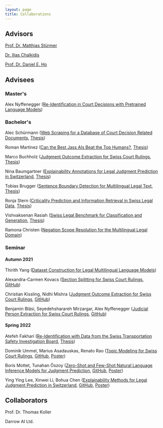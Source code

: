 ```yaml
---
layout: page
title: Collaborations
---
```


## Advisors
[Prof. Dr. Matthias Stürmer](https://www.digitale-nachhaltigkeit.unibe.ch/about_us/persons/pd_dr_stuermer_matthias/index_eng.html)

[Dr. Ilias Chalkidis](https://iliaschalkidis.github.io/)

[Prof. Dr. Daniel E. Ho](https://dho.stanford.edu/)


## Advisees

### Master's

Alex Nyffenegger ([Re-Identification in Court Decisions with Pretrained Language Models](https://www.digitale-nachhaltigkeit.unibe.ch/studies/bachelor_s__and_master_s_theses_at_inf/natural_language_processing/re_identification_in_court_decisions_with_pretrained_language_models/index_eng.html))


### Bachelor's

Alec Schürmann ([Web Scraping for a Database of Court Decision Related Documents](https://www.digitale-nachhaltigkeit.unibe.ch/studies/bachelor_s__and_master_s_theses_at_inf/natural_language_processing/web_scraping_for_a_database_of_court_decision_related_documents/index_eng.html), [Thesis](https://zenodo.org/record/7305324))

Roman Martinez ([Can the Best Jass AIs Beat the Top Humans?](https://www.digitale-nachhaltigkeit.unibe.ch/studies/bachelor_s__and_master_s_theses_at_inf/game_ais/can_the_best_jass_ais_beat_the_top_humans/index_eng.html), [Thesis](https://zenodo.org/record/7828893))

Marco Buchholz ([Judgment Outcome Extraction for Swiss Court Rulings](https://www.digitale-nachhaltigkeit.unibe.ch/studies/bachelor_s__and_master_s_theses_at_inf/natural_language_processing/judgment_outcome_extraction_for_swiss_court_rulings/index_eng.html), [Thesis](https://zenodo.org/record/7828858))

Nina Baumgartner ([Explainability Annotations for Legal Judgment Prediction in Switzerland](https://www.digitale-nachhaltigkeit.unibe.ch/studies/bachelor_s__and_master_s_theses_at_inf/natural_language_processing/explainability_annotations_for_legal_judgment_prediction_in_switzerland/index_eng.html), [Thesis](https://zenodo.org/record/7828876))

Tobias Brugger ([Sentence Boundary Detection for Multilingual Legal Text](https://www.digitale-nachhaltigkeit.unibe.ch/studies/bachelor_s__and_master_s_theses_at_inf/natural_language_processing/sentence_boundary_detection_for_multilingual_legal_text/index_eng.html), [Thesis](https://zenodo.org/record/7835211))

Ronja Stern ([Criticality Prediction and Information Retrieval in Swiss Legal Data](https://www.digitale-nachhaltigkeit.unibe.ch/studies/bachelor_s__and_master_s_theses_at_inf/natural_language_processing/explainability_annotations_for_legal_judgment_prediction_in_switzerland/index_eng.html), [Thesis](https://zenodo.org/record/8139264))

Vishvaksenan Rasiah ([Swiss Legal Benchmark for Classification and Generation](https://www.digitale-nachhaltigkeit.unibe.ch/studies/bachelor_s__and_master_s_theses_at_inf/natural_language_processing/data_augmentation_for_legal_nlp/index_eng.html), [Thesis](https://zenodo.org/record/8139254))

Ramona Christen ([Negation Scope Resolution for the Multilingual Legal Domain](https://www.digitale-nachhaltigkeit.unibe.ch/studies/bachelor_s__and_master_s_theses_at_inf/natural_language_processing/negation_scope_resolution_for_the_multilingual_legal_domain/index_eng.html))


### Seminar

#### Autumn 2021
Thirith Yang ([Dataset Construction for Legal Multilingual Language Models](https://www.digitale-nachhaltigkeit.unibe.ch/studies/bachelor_s__and_master_s_theses_at_inf/natural_language_processing/dataset_construction_for_legal_multilingual_language_models/index_eng.html))

Alexandra-Carmen Kovacs ([Section Splitting for Swiss Court Rulings](https://www.digitale-nachhaltigkeit.unibe.ch/studies/bachelor_s__and_master_s_theses_at_inf/natural_language_processing/section_splitting_for_swiss_court_rulings/index_eng.html), [GitHub](https://github.com/JoelNiklaus/SwissCourtRulingCorpus))

Christian Kissling, Nidhi Mishra ([Judgment Outcome Extraction for Swiss Court Rulings](https://www.digitale-nachhaltigkeit.unibe.ch/studies/bachelor_s__and_master_s_theses_at_inf/natural_language_processing/judgment_outcome_extraction_for_swiss_court_rulings/index_eng.html), [GitHub](https://github.com/JoelNiklaus/SwissCourtRulingCorpus))

Benjamin Bläsi, Seyedehsharareh Mirzargar, Alex Nyffenegger ([Judicial Person Extraction for Swiss Court Rulings](https://www.digitale-nachhaltigkeit.unibe.ch/studies/bachelor_s__and_master_s_theses_at_inf/natural_language_processing/judicial_person_extraction_for_swiss_court_rulings/index_eng.html), [GitHub](https://github.com/JoelNiklaus/SwissCourtRulingCorpus))

#### Spring 2022

Atefeh Fakhari ([Re-Identification with Data from the Swiss Transportation Safety Investigation Board](https://www.digitale-nachhaltigkeit.unibe.ch/studies/bachelor_s__and_master_s_theses_at_inf/natural_language_processing/re_identification_with_data_from_the_swiss_transportation_safety_investigation_board/index_eng.html), [Thesis](https://github.com/JoelNiklaus/SwissCourtDecisionReIdentification/blob/main/stsb/Re-Identification-with-STSB-Data-Report.pdf)) 

Dominik Ummel, Marius Asadauskas, Renato Rao ([Topic Modeling for Swiss Court Rulings](https://www.digitale-nachhaltigkeit.unibe.ch/studies/bachelor_s__and_master_s_theses_at_inf/natural_language_processing/topic_modeling_for_swiss_court_rulings/index_eng.html), [GitHub](https://github.com/JoelNiklaus/Topic-Modeling-for-Swiss-Court-Rulings), [Poster](https://github.com/JoelNiklaus/Topic-Modeling-for-Swiss-Court-Rulings/blob/main/Poster.pdf))

Boris Mottet, Tunahan Öszoy ([Zero-Shot and Few-Shot Natural Language Inference Models for Judgment Prediction](https://www.digitale-nachhaltigkeit.unibe.ch/studies/bachelor_s__and_master_s_theses_at_inf/natural_language_processing/zero_shot_and_few_shot_natural_language_inference_models_for_judgment_prediction/index_eng.html), [GitHub](https://github.com/JoelNiklaus/Zero-Shot-and-Few-Shot-Natural-Language-Inference-Models-for-Judgment-Prediction), [Poster](https://github.com/JoelNiklaus/Zero-Shot-and-Few-Shot-Natural-Language-Inference-Models-for-Judgment-Prediction/blob/main/Poster.pdf))

Ying Ying Lee, Xinwei Li, Bohua Chen ([Explainability Methods for Legal Judgment Prediction in Switzerland](https://www.digitale-nachhaltigkeit.unibe.ch/studies/bachelor_s__and_master_s_theses_at_inf/natural_language_processing/explainability_methods_for_legal_judgment_prediction_in_switzerland/index_eng.html), [GitHub](https://github.com/JoelNiklaus/Explainability-Methods-for-Legal-Judgment-Prediction-in-Switzerland), [Poster](https://github.com/JoelNiklaus/Explainability-Methods-for-Legal-Judgment-Prediction-in-Switzerland/blob/main/Poster.pdf))



## Collaborators

Prof. Dr. Thomas Koller

Darrow AI Ltd.

